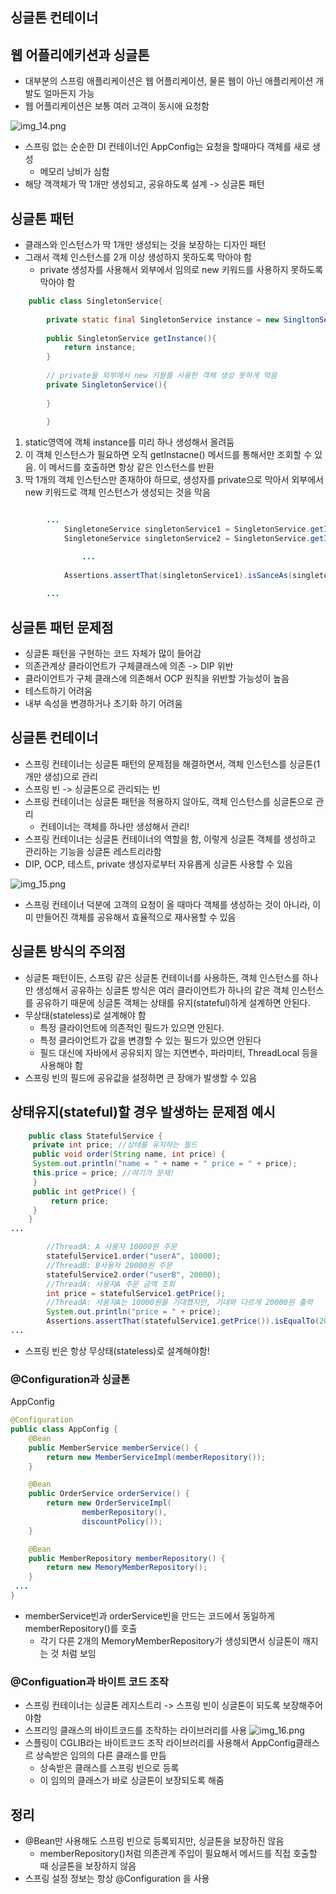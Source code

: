## 싱글톤 컨테이너

## 웹 어플리에키션과 싱글톤
* 대부분의 스프링 애플리케이션은 웹 어플리케이션, 물론 웹이 아닌 애플리케이션 개발도 얼마든지 가능
* 웹 어플리케이션은 보통 여러 고객이 동시에 요청함

![img_14.png](img_14.png)

* 스프링 없는 순순한 DI 컨테이너인 AppConfig는 요청을 할때마다 객체를 새로 생성
  * 메모리 낭비가 심함
* 해당 객객체가 딱 1개만 생성되고, 공유하도록 설계 -> 싱글톤 패턴

## 싱글톤 패턴
* 클래스와 인스턴스가 딱 1개만 생성되는 것을 보장하는 디자인 패턴
* 그래서 객체 인스턴스를 2개 이상 생성하지 못하도록 막아야 함
  * private 생성자를 사용해서 외부에서 임의로 new 키워드를 사용하지 못하도록 막아야 함

```java
    public class SingletonService{
    
        private static final SingletonService instance = new SingltonService();
        
        public SingletonService getInstance(){
            return instance;
        }
        
        // private을 외부에서 new 키웓를 사용한 객체 생성 못하게 막음
        private SingletonService(){
            
        }
    
        }

```
1. static영역에 객체 instance를 미리 하나 생성해서 올려둠
2. 이 객체 인스턴스가 필요하면 오직 getInstacne() 메서드를 통해서만 조회할 수 있음. 이 메서드를 호출하면 항상 같은 인스턴스를 반환
3. 딱 1개의 객체 인스턴스만 존재하야 하므로, 생성자를 private으로 막아서 외부에서 new 키워드로 객체 인스턴스가 생성되는 것을 막음

```java

        ...
            SingletoneService singletonService1 = SingletonService.getInstacne();
            SingletoneService singletonService2 = SingletonService.getInstacne();

                ...
            
            Assertions.assertThat(singletonService1).isSanceAs(singletonServcie2);    
                
        ...
```

## 싱글톤 패턴 문제점
* 싱글톤 패턴을 구현하는 코드 자체가 많이 들어감
* 의존관계상 클라이언트가 구체클래스에 의존 -> DIP 위반
* 클라이언트가 구체 클래스에 의존해서 OCP 원칙을 위반할 가능성이 높음
* 테스트하기 어려움
* 내부 속성을 변경하거나 초기화 하기 어려움

## 싱글톤 컨테이너
* 스프링 컨테이너는 싱글톤 패턴의 문제점을 해결하면서, 객체 인스턴스를 싱글톤(1개만 생성)으로 관리
* 스프링 빈 -> 싱글톤으로 관리되는 빈
* 스프링 컨테이너는 싱글톤 패턴을 적용하지 않아도, 객체 인스턴스를 싱글톤으로 관리
  * 컨테이너는 객체를 하나만 생성해서 관리!
* 스프링 컨테이너는 싱글톤 컨테이너의 역할을 함, 이렇게 싱글톤 객체를 생성하고 관리하는 기능을 싱글톤 레스트리라함
* DIP, OCP, 테스트, private 생성자로부터 자유롭게 싱글톤 사용할 수 있음

![img_15.png](img_15.png)

* 스프링 컨테이너 덕분에 고객의 요청이 올 때마다 객체를 생성하는 것이 아니라, 이미 만들어진 객체를 공유해서 효율적으로 재사용할 수 있음


## 싱글톤 방식의 주의점

* 싱글톤 패턴이든, 스프링 같은 싱글톤 컨테이너를 사용하든, 객체 인스턴스를 하나만 생성해서 공유하는 싱글톤 방식은 여러 클라이언트가 하나의 같은 객체 인스턴스를 공유하기 때문에 싱글톤 객체는 상태를 유지(stateful)하게 설계하면 안된다.
* 무상태(stateless)로 설계해야 함
  * 특정 클라이언트에 의존적인 필드가 있으면 안된다.
  * 특정 클라이언트가 값을 변경할 수 있는 필드가 있으면 안된다
  * 필드 대신에 자바에서 공유되지 않는 지연변수, 파라미터, ThreadLocal 등을 사용해야 함
* 스프링 빈의 필드에 공유값을 설정하면 큰 장애가 발생할 수 있음

## 상태유지(stateful)할 경우 발생하는 문제점 예시
```java
    public class StatefulService {
     private int price; //상태를 유지하는 필드
     public void order(String name, int price) {
     System.out.println("name = " + name + " price = " + price);
     this.price = price; //여기가 문제!
     }
     public int getPrice() {
         return price;
     }
    }
...

        //ThreadA: A 사용자 10000원 주문
        statefulService1.order("userA", 10000);
        //ThreadB: B사용자 20000원 주문
        statefulService2.order("userB", 20000);
        //ThreadA: 사용자A 주문 금액 조회
        int price = statefulService1.getPrice();
        //ThreadA: 사용자A는 10000원을 기대했지만, 기대와 다르게 20000원 출력
        System.out.println("price = " + price);
        Assertions.assertThat(statefulService1.getPrice()).isEqualTo(20000)
...

```
* 스프링 빈은 항상 무상태(stateless)로 설계해야함!

### @Configuration과 싱글톤

AppConfig
```java
@Configuration
public class AppConfig {
    @Bean
    public MemberService memberService() {
        return new MemberServiceImpl(memberRepository());
    }

    @Bean
    public OrderService orderService() {
        return new OrderServiceImpl(
                memberRepository(),
                discountPolicy());
    }

    @Bean
    public MemberRepository memberRepository() {
        return new MemoryMemberRepository();
    }
 ...
}
```
* memberService빈과 orderService빈을 만드는 코드에서 동일하게 memberRepository()를 호출
  * 각기 다른 2개의 MemoryMemberRepository가 생성되면서 싱글톤이 깨지는 것 처럼 보임


### @Configuation과 바이트 코드 조작
* 스프링 컨테이너는 싱글톤 레지스트리 -> 스프링 빈이 싱글톤이 되도록 보장해주어야함
* 스프리잉 클래스의 바이트코드를 조작하는 라이브러리를 사용
![img_16.png](img_16.png)
* 스플링이 CGLIB라는 바이트코드 조작 라이브러리를 사용해서 AppConfig클래스르 상속받은 임의의 다른 클래스를 만듬
  * 상속받은 클래스를 스프링 빈으로 등록
  * 이 임의의 클래스가 바로 싱글톤이 보장되도록 해줌


## 정리
* @Bean만 사용해도 스프링 빈으로 등록되지만, 싱글톤을 보장하진 않음
  * memberRepository()처럼 의존관계 주입이 필요해서 메서드를 직접 호출할 때 싱글톤을 보장하지 않음
* 스프링 설정 정보는 항상 @Configuration 을 사용

